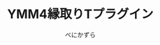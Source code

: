 ---
title: YMM4縁取りTプラグイン
description: exo出力対応の角丸縁取りを行う映像エフェクトです
author: べにかずら
date:
keywords: [""]
category: [""]
---